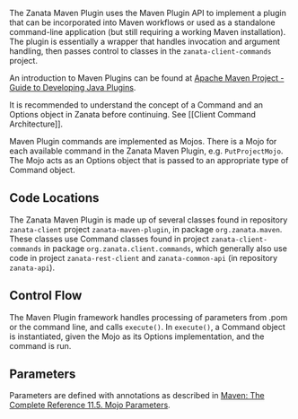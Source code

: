 The Zanata Maven Plugin uses the Maven Plugin API to implement a plugin that can be incorporated into Maven workflows or used as a standalone command-line application (but still requiring a working Maven installation). The plugin is essentially a wrapper that handles invocation and argument handling, then passes control to classes in the `zanata-client-commands` project.

An introduction to Maven Plugins can be found at [Apache Maven Project - Guide to Developing Java Plugins](http://maven.apache.org/guides/plugin/guide-java-plugin-development.html).

It is recommended to understand the concept of a Command and an Options object in Zanata before continuing. See [[Client Command Architecture]].

Maven Plugin commands are implemented as Mojos. There is a Mojo for each available command in the Zanata Maven Plugin, e.g. `PutProjectMojo`. The Mojo acts as an Options object that is passed to an appropriate type of Command object.

## Code Locations
The Zanata Maven Plugin is made up of several classes found in repository `zanata-client` project `zanata-maven-plugin`, in package `org.zanata.maven`. These classes use Command classes found in project `zanata-client-commands` in package `org.zanata.client.commands`, which generally also use code in project `zanata-rest-client` and `zanata-common-api` (in repository `zanata-api`).

## Control Flow
The Maven Plugin framework handles processing of parameters from .pom or the command line, and calls `execute()`. In `execute()`, a Command object is instantiated, given the Mojo as its Options implementation, and the command is run.

## Parameters
Parameters are defined with annotations as described in [Maven: The Complete Reference 11.5. Mojo Parameters](http://www.sonatype.com/books/mvnref-book/reference/writing-plugins-sect-mojo-params.html).
